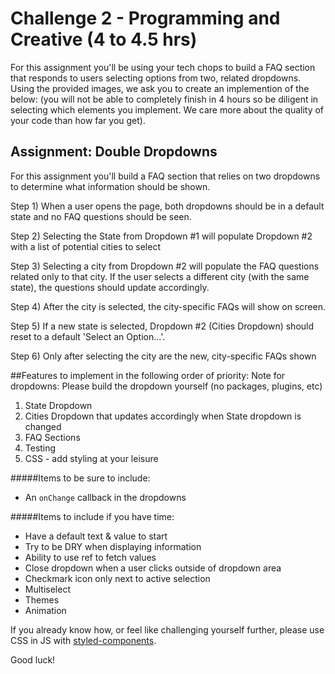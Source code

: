 # Challenge 2 - Programming and Creative (4 to 4.5 hrs)


For this assignment you'll be using your tech chops to build a FAQ section that responds to users selecting options from two, related dropdowns. Using the provided images, we ask you to create an implemention of the below: (you will not be able to completely finish in 4 hours so be diligent in selecting which elements you implement. We care more about the quality of your code than how far you get). 

## Assignment: Double Dropdowns
For this assignment you'll build a FAQ section that relies on two dropdowns to determine what information should be shown. 

Step 1) When a user opens the page, both dropdowns should be in a default state and no FAQ questions should be seen.     

Step 2) Selecting the State from Dropdown #1 will populate Dropdown #2 with a list of potential cities to select
  
Step 3) Selecting a city from Dropdown #2 will populate the FAQ questions related only to that city.  If the user selects a different city (with the same state), the questions should update accordingly.
  
Step 4) After the city is selected, the city-specific FAQs will show on screen.
   
Step 5) If a new state is selected, Dropdown #2 (Cities Dropdown) should reset to a default 'Select an Option...'.
  
Step 6) Only after selecting the city are the new, city-specific FAQs shown  
 

##Features to implement in the following order of priority:
Note for dropdowns: Please build the dropdown yourself (no packages, plugins, etc)
1) State Dropdown
2) Cities Dropdown that updates accordingly when State dropdown is changed
3) FAQ Sections
4) Testing
5) CSS - add styling at your leisure

#####Items to be sure to include: 
- An `onChange` callback in the dropdowns

#####Items to include if you have time:
- Have a default text & value to start
- Try to be DRY when displaying information 
- Ability to use ref to fetch values
- Close dropdown when a user clicks outside of dropdown area
- Checkmark icon only next to active selection
- Multiselect
- Themes
- Animation

If you already know how, or feel like challenging yourself further, please use CSS in JS with [styled-components](https://www.styled-components.com/docs/basics).

Good luck!
